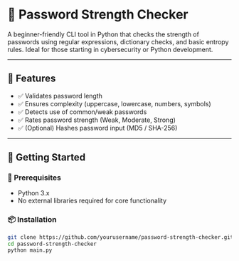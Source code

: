 # 🔐 Password Strength Checker

A beginner-friendly CLI tool in Python that checks the strength of passwords using regular expressions, dictionary checks, and basic entropy rules. Ideal for those starting in cybersecurity or Python development.

---

## 🧩 Features

- ✅ Validates password length
- ✅ Ensures complexity (uppercase, lowercase, numbers, symbols)
- ✅ Detects use of common/weak passwords
- ✅ Rates password strength (Weak, Moderate, Strong)
- ✅ (Optional) Hashes password input (MD5 / SHA-256)

---

## 🚀 Getting Started

### 🔧 Prerequisites

- Python 3.x
- No external libraries required for core functionality

### 📦 Installation

```bash
git clone https://github.com/yourusername/password-strength-checker.git
cd password-strength-checker
python main.py
